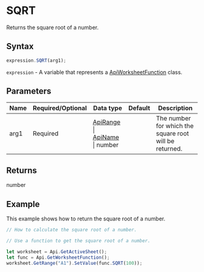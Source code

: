 # SQRT

Returns the square root of a number.

## Syntax

```javascript
expression.SQRT(arg1);
```

`expression` - A variable that represents a [ApiWorksheetFunction](../ApiWorksheetFunction.md) class.

## Parameters

| **Name** | **Required/Optional** | **Data type** | **Default** | **Description** |
| ------------- | ------------- | ------------- | ------------- | ------------- |
| arg1 | Required | [ApiRange](../../ApiRange/ApiRange.md) \| [ApiName](../../ApiName/ApiName.md) \| number |  | The number for which the square root will be returned. |

## Returns

number

## Example

This example shows how to return the square root of a number.

```javascript editor-xlsx
// How to calculate the square root of a number.

// Use a function to get the square root of a number.

let worksheet = Api.GetActiveSheet();
let func = Api.GetWorksheetFunction();
worksheet.GetRange("A1").SetValue(func.SQRT(100));
```
